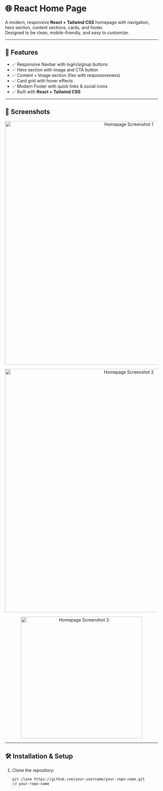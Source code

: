 # 🌐 React Home Page

A modern, responsive **React + Tailwind CSS** homepage with navigation, hero section, content sections, cards, and footer.  
Designed to be clean, mobile-friendly, and easy to customize.  

---

## 🚀 Features
- ✅ Responsive Navbar with login/signup buttons  
- ✅ Hero section with image and CTA button  
- ✅ Content + Image section (flex with responsiveness)  
- ✅ Card grid with hover effects  
- ✅ Modern Footer with quick links & social icons  
- ✅ Built with **React + Tailwind CSS**  

---

## 📸 Screenshots

<p align="center">
  <img src="screenshots/screenshot_1.png" alt="Homepage Screenshot 1" width="800"/>
</p>

<p align="center">
  <img src="screenshots/screenshot_2.png" alt="Homepage Screenshot 2" width="800"/>
</p>

<p align="center">
  <img src="screenshots/screenshot_3.png" alt="Homepage Screenshot 3" width="400"/>
</p>

---

## 🛠️ Installation & Setup

1. Clone the repository:
   ```bash
   git clone https://github.com/your-username/your-repo-name.git
   cd your-repo-name
